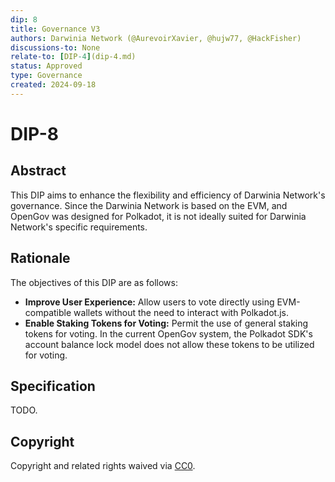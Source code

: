 ```yaml
---
dip: 8
title: Governance V3
authors: Darwinia Network (@AurevoirXavier, @hujw77, @HackFisher)
discussions-to: None
relate-to: [DIP-4](dip-4.md)
status: Approved
type: Governance
created: 2024-09-18
---
```


# DIP-8

## Abstract

This DIP aims to enhance the flexibility and efficiency of Darwinia Network's governance. Since the Darwinia Network is based on the EVM, and OpenGov was designed for Polkadot, it is not ideally suited for Darwinia Network's specific requirements.

## Rationale

The objectives of this DIP are as follows:

- **Improve User Experience:** Allow users to vote directly using EVM-compatible wallets without the need to interact with Polkadot.js.
- **Enable Staking Tokens for Voting:** Permit the use of general staking tokens for voting. In the current OpenGov system, the Polkadot SDK's account balance lock model does not allow these tokens to be utilized for voting.

## Specification

TODO.

## Copyright

Copyright and related rights waived via [CC0](../LICENSE).
